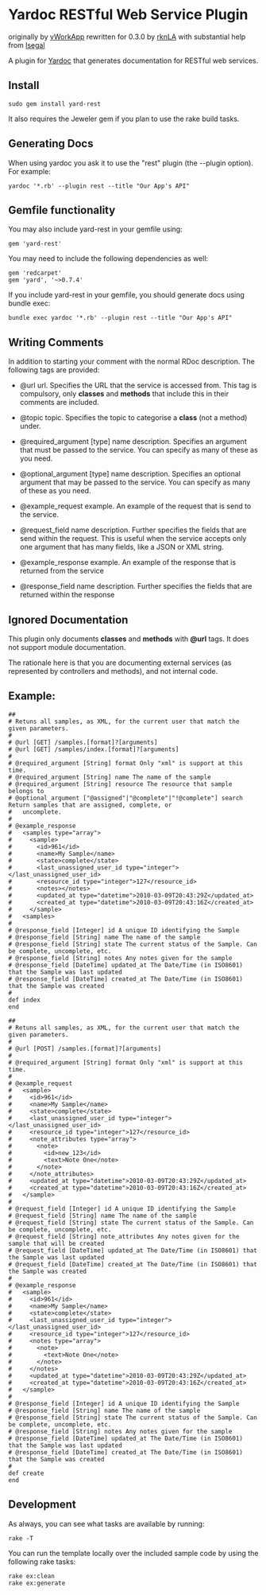 # Yardoc RESTful Web Service Plugin

originally by [vWorkApp](http://www.vworkapp.com)
rewritten for 0.3.0 by [rknLA](http://github.com/rknLA) with substantial help from [lsegal](http://gnuu.org/)

A plugin for [Yardoc](http://yardoc.org/) that generates documentation for RESTful web services. 

## Install
    sudo gem install yard-rest

It also requires the Jeweler gem if you plan to use the rake build tasks.

## Generating Docs

When using yardoc you ask it to use the "rest" plugin (the --plugin option). For example: 

    yardoc '*.rb' --plugin rest --title "Our App's API"

## Gemfile functionality

You may also include yard-rest in your gemfile using:

    gem 'yard-rest'

You may need to include the following dependencies as well:

    gem 'redcarpet'
    gem 'yard', '~>0.7.4'

If you include yard-rest in your gemfile, you should generate docs using bundle exec:

    bundle exec yardoc '*.rb' --plugin rest --title "Our App's API"

## Writing Comments

In addition to starting your comment with the normal RDoc description. The following tags are provided:

- @url url. Specifies the URL that the service is accessed from. This tag is compulsory, only **classes** and **methods** that include this in their comments are included.

- @topic topic. Specifies the topic to categorise a **class** (not a method) under.

- @required_argument [type] name description. Specifies an argument that must be passed to the service. You can specify as 
    many of these as you need.

- @optional_argument [type] name description. Specifies an optional argument that may be passed to the service. You can specify as 
    many of these as you need. 

- @example_request example. An example of the request that is send to the service.

- @request_field name description. Further specifies the fields that are send within the request.  This is useful when the service 
    accepts only one argument that has many fields, like a JSON or XML string.

- @example_response example. An example of the response that is returned from the service

- @response_field name description. Further specifies the fields that are returned within the response

## Ignored Documentation

This plugin only documents **classes** and **methods** with **@url** tags. It does not support module documentation.

The rationale here is that you are documenting external services (as represented by controllers and methods), and not internal code.

## Example:

    ##
    # Retuns all samples, as XML, for the current user that match the given parameters.
    # 
    # @url [GET] /samples.[format]?[arguments]
    # @url [GET] /samples/index.[format]?[arguments]
    # 
    # @required_argument [String] format Only "xml" is support at this time.
    # @required_argument [String] name The name of the sample
    # @required_argument [String] resource The resource that sample belongs to
    # @optional_argument ["@assigned"|"@complete"|"!@complete"] search Return samples that are assigned, complete, or
    #   uncomplete.
    #
    # @example_response
    #   <samples type="array">
    #     <sample>
    #       <id>961</id>
    #       <name>My Sample</name>
    #       <state>complete</state>
    #       <last_unassigned_user_id type="integer"></last_unassigned_user_id>
    #       <resource_id type="integer">127</resource_id>
    #       <notes></notes>
    #       <updated_at type="datetime">2010-03-09T20:43:29Z</updated_at>
    #       <created_at type="datetime">2010-03-09T20:43:16Z</created_at>
    #     </sample>
    #   <samples>
    # 
    # @response_field [Integer] id A unique ID identifying the Sample
    # @response_field [String] name The name of the sample
    # @response_field [String] state The current status of the Sample. Can be complete, uncomplete, etc.
    # @response_field [String] notes Any notes given for the sample
    # @response_field [DateTime] updated_at The Date/Time (in ISO8601) that the Sample was last updated
    # @response_field [DateTime] created_at The Date/Time (in ISO8601) that the Sample was created
    # 
    def index
    end
    
    ##
    # Retuns all samples, as XML, for the current user that match the given parameters.
    # 
    # @url [POST] /samples.[format]?[arguments]
    # 
    # @required_argument [String] format Only "xml" is support at this time.
    #
    # @example_request
    #   <sample>
    #     <id>961</id>
    #     <name>My Sample</name>
    #     <state>complete</state>
    #     <last_unassigned_user_id type="integer"></last_unassigned_user_id>
    #     <resource_id type="integer">127</resource_id>
    #     <note_attributes type="array">
    #       <note>
    #         <id>new_123</id>
    #         <text>Note One</note>
    #       </note>
    #     </note_attributes>
    #     <updated_at type="datetime">2010-03-09T20:43:29Z</updated_at>
    #     <created_at type="datetime">2010-03-09T20:43:16Z</created_at>
    #   </sample>
    #
    # @request_field [Integer] id A unique ID identifying the Sample
    # @request_field [String] name The name of the sample
    # @request_field [String] state The current status of the Sample. Can be complete, uncomplete, etc.
    # @request_field [String] note_attributes Any notes given for the sample that will be created
    # @request_field [DateTime] updated_at The Date/Time (in ISO8601) that the Sample was last updated
    # @request_field [DateTime] created_at The Date/Time (in ISO8601) that the Sample was created
    #
    # @example_response
    #   <sample>
    #     <id>961</id>
    #     <name>My Sample</name>
    #     <state>complete</state>
    #     <last_unassigned_user_id type="integer"></last_unassigned_user_id>
    #     <resource_id type="integer">127</resource_id>
    #     <notes type="array">
    #       <note>
    #         <text>Note One</note>
    #       </note>
    #     </notes>
    #     <updated_at type="datetime">2010-03-09T20:43:29Z</updated_at>
    #     <created_at type="datetime">2010-03-09T20:43:16Z</created_at>
    #   </sample>
    # 
    # @response_field [Integer] id A unique ID identifying the Sample
    # @response_field [String] name The name of the sample
    # @response_field [String] state The current status of the Sample. Can be complete, uncomplete, etc.
    # @response_field [String] notes Any notes given for the sample
    # @response_field [DateTime] updated_at The Date/Time (in ISO8601) that the Sample was last updated
    # @response_field [DateTime] created_at The Date/Time (in ISO8601) that the Sample was created
    #
    def create
    end

## Development

As always, you can see what tasks are available by running:
    
    rake -T

You can run the template locally over the included sample code by using the following rake tasks:
    
    rake ex:clean
    rake ex:generate



